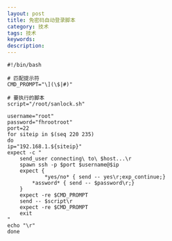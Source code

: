 ```yaml
---
layout: post
title: 免密码自动登录脚本
category: 技术
tags: 技术
keywords:
description: 
---
```



	#!/bin/bash  
	
	# 匹配提示符  
	CMD_PROMPT="\](\$|#)"
	
	# 要执行的脚本  
	script="/root/sanlock.sh"
	
	username="root"
	password="fhrootroot"
	port=22
	for siteip in $(seq 220 235)
	do
	ip="192.168.1.${siteip}"
	expect -c "  
	    send_user connecting\ to\ $host...\r      
	    spawn ssh -p $port $username@$ip  
	    expect {  
	            *yes/no* { send -- yes\r;exp_continue;}  
	        *assword* { send -- $password\r;}  
	    }  
	    expect -re $CMD_PROMPT  
	    send -- $script\r  
	    expect -re $CMD_PROMPT  
	    exit  
	"
	echo "\r"
	done
